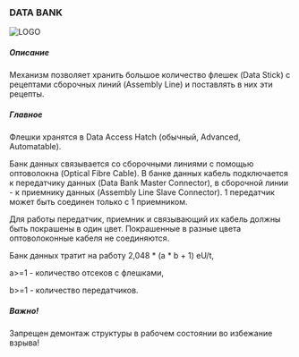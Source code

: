 ### DATA BANK

![LOGO](https://cdn.discordapp.com/attachments/916393114166525974/916693113970499634/DB.png)

##### Описание

Механизм позволяет хранить большое количество флешек (Data Stick) с рецептами сборочных линий (Assembly Line) и поставлять в них эти рецепты.

##### Главное

Флешки хранятся в Data Access Hatch (обычный, Advanced, Automatable). 

Банк данных связывается со сборочными линиями с помощью оптоволокна (Optical Fibre Cable). В банке данных кабель подключается к передатчику данных (Data Bank Master Connector), в сборочной линии - к приемнику данных (Assembly Line Slave Connector). 1 передатчик может быть соединен только с 1 приемником.


Для работы передатчик, приемник и связывающий их кабель должны быть покрашены в один цвет. Покрашенные в разные цвета оптоволоконные кабеля не соединяются.


Банк данных тратит на работу 2,048 * (a * b + 1) eU/t,

a>=1 - количество отсеков с флешками, 

b>=1 - количество передатчиков.

##### Важно!

Запрещен демонтаж структуры в рабочем состоянии во избежание взрыва!
